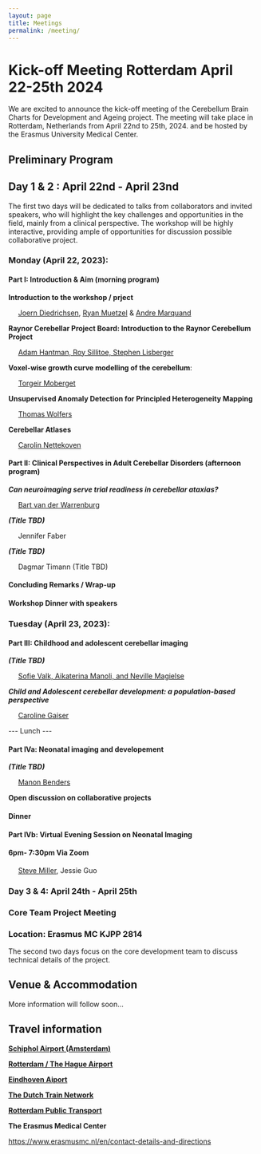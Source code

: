 ```yaml
---
layout: page
title: Meetings
permalink: /meeting/
---
```


# Kick-off Meeting Rotterdam April 22-25th 2024

We are excited to announce the kick-off meeting of the Cerebellum Brain Charts for Development and Ageing project. The meeting will take place in Rotterdam, Netherlands from April 22nd to 25th, 2024. and be hosted by the Erasmus University Medical Center.

## Preliminary Program

## Day 1 & 2 : April 22nd - April 23nd
The first two days will be dedicated to talks from collaborators and invited speakers, who will highlight the key challenges and opportunities in the field, mainly from a clinical perspective. The workshop will be highly interactive, providing ample of opportunities for discussion possible collaborative project.


### Monday (April 22, 2023):
#### Part I: Introduction & Aim (morning program)

**Introduction to the workshop / prject** 

&nbsp;&nbsp;&nbsp;&nbsp; [Joern Diedrichsen](https://diedrichsenlab.org), [Ryan Muetzel](https://ipni.nl/people/) & [Andre Marquand](https://www.ru.nl/en/people/marquand-a)

**Raynor Cerebellar Project Board: Introduction to the Raynor Cerebellum Project** 

&nbsp;&nbsp;&nbsp;&nbsp; [Adam Hantman, Roy Sillitoe, Stephen Lisberger](https://raynorcerebellumproject.org/our-team-2/)

**Voxel-wise growth curve modelling of the cerebellum**: 

&nbsp;&nbsp;&nbsp;&nbsp; [Torgeir Moberget](https://ous-research.no/home/brain-plasticity/Group+members/17879)


**Unsupervised Anomaly Detection for Principled Heterogeneity Mapping**

&nbsp;&nbsp;&nbsp;&nbsp; [Thomas Wolfers](https://www.thomaswolfers.com)


**Cerebellar Atlases** 

&nbsp;&nbsp;&nbsp;&nbsp; [Carolin Nettekoven](https://www.caroline-nettekoven.com)


#### Part II: Clinical Perspectives in Adult Cerebellar Disorders (afternoon program)


***Can neuroimaging serve trial readiness in cerebellar ataxias?***


&nbsp;&nbsp;&nbsp;&nbsp; [Bart van der Warrenburg](https://www.radboudumc.nl/en/news/2020/a-personal-glimpse-of-bart-van-de-warrenburg) 


***(Title TBD)***

&nbsp;&nbsp;&nbsp;&nbsp; Jennifer Faber


***(Title TBD)***

&nbsp;&nbsp;&nbsp;&nbsp; Dagmar Timann  (Title TBD)

#### Concluding Remarks / Wrap-up

#### Workshop Dinner with speakers

### Tuesday (April 23, 2023):
#### Part III: Childhood and adolescent cerebellar imaging

***(Title TBD)***


&nbsp;&nbsp;&nbsp;&nbsp;  [Sofie Valk, Aikaterina Manoli, and Neville Magielse](https://cng-lab.github.io)

***Child and Adolescent cerebellar development: a population-based perspective***

&nbsp;&nbsp;&nbsp;&nbsp;  [Caroline Gaiser](https://neuro.nl/person/Carolin-Gaiser)


--- Lunch ---
#### Part IVa: Neonatal imaging and developement 

***(Title TBD)***

&nbsp;&nbsp;&nbsp;&nbsp; [Manon Benders](https://www.umcutrecht.nl/en/research/researchers/benders-manon-mjnl)

**Open discussion on collaborative projects**

#### Dinner

#### Part IVb: Virtual Evening Session on Neonatal Imaging 
#### 6pm- 7:30pm Via Zoom

&nbsp;&nbsp;&nbsp;&nbsp; [Steve Miller](https://www.sickkids.ca/en/staff/m/steven-miller/), Jessie Guo    


### Day 3 & 4: April 24th - April 25th
### Core Team Project Meeting
### Location: Erasmus MC KJPP 2814
The second two days focus on the core development team to discuss technical details of the project.

## Venue & Accommodation

More information will follow soon...

## Travel information

[**Schiphol Airport (Amsterdam)**](https://www.schiphol.nl/en)



[**Rotterdam / The Hague Airport**](https://www.rotterdamthehagueairport.nl/parkeren/?gclid=CjwKCAiAq4KuBhA6EiwArMAw1NErmZv2rgImTr3OkDzulnqIjLc2JmIDeAf4cbkKjtW0qmjcmj20vxoCjdYQAvD_BwE)


[**Eindhoven Aiport**](https://www.eindhovenairport.nl/en)

[**The Dutch Train Network**](https://www.ns.nl/en)

[**Rotterdam Public Transport**](https://9292.nl/en)

**The Erasmus Medical Center**

https://www.erasmusmc.nl/en/contact-details-and-directions


<DIRECTIONS> 



